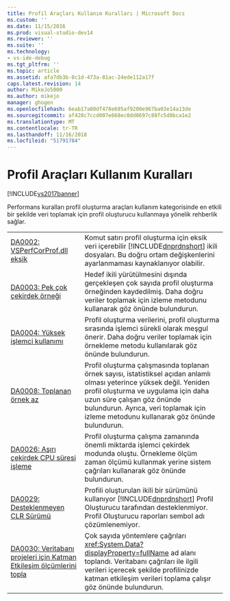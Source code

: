 ```yaml
---
title: Profil Araçları Kullanım Kuralları | Microsoft Docs
ms.custom: ''
ms.date: 11/15/2016
ms.prod: visual-studio-dev14
ms.reviewer: ''
ms.suite: ''
ms.technology:
- vs-ide-debug
ms.tgt_pltfrm: ''
ms.topic: article
ms.assetid: afa7db3b-8c1d-473a-81ac-24ede112a17f
caps.latest.revision: 14
author: MikeJo5000
ms.author: mikejo
manager: ghogen
ms.openlocfilehash: 6eab17a80df478e695af9280e967ba03e14a13de
ms.sourcegitcommit: af428c7ccd007e668ec0dd8697c88fc5d8bca1e2
ms.translationtype: MT
ms.contentlocale: tr-TR
ms.lasthandoff: 11/16/2018
ms.locfileid: "51791784"
---
```

# <a name="profiling-tools-usage-rules"></a>Profil Araçları Kullanım Kuralları
[!INCLUDE[vs2017banner](../includes/vs2017banner.md)]

Performans kuralları profil oluşturma araçları kullanım kategorisinde en etkili bir şekilde veri toplamak için profil oluşturucu kullanmaya yönelik rehberlik sağlar.  
  
|||  
|-|-|  
|[DA0002: VSPerfCorProf.dll eksik](../profiling/da0002-vsperfcorprof-dll-is-missing.md)|Komut satırı profil oluşturma için eksik veri içerebilir [!INCLUDE[dnprdnshort](../includes/dnprdnshort-md.md)] ikili dosyaları. Bu doğru ortam değişkenlerini ayarlanmaması kaynaklanıyor olabilir.|  
|[DA0003: Pek çok çekirdek örneği](../profiling/da0003-many-kernel-samples.md)|Hedef ikili yürütülmesini dışında gerçekleşen çok sayıda profil oluşturma örneğinden kaydedilmiş. Daha doğru veriler toplamak için izleme metodunu kullanarak göz önünde bulundurun.|  
|[DA0004: Yüksek işlemci kullanımı](../profiling/da0004-high-processor-usage.md)|Profil oluşturma verilerini, profil oluşturma sırasında işlemci sürekli olarak meşgul önerir. Daha doğru veriler toplamak için örnekleme metodu kullanılarak göz önünde bulundurun.|  
|[DA0008: Toplanan örnek az](../profiling/da0008-few-samples-collected.md)|Profil oluşturma çalışmasında toplanan örnek sayısı, istatistiksel açıdan anlamlı olması yeterince yüksek değil. Yeniden profil oluşturma ve uygulama için daha uzun süre çalışan göz önünde bulundurun. Ayrıca, veri toplamak için izleme metodunu kullanarak göz önünde bulundurun.|  
|[DA0026: Aşırı çekirdek CPU süresi işleme](../profiling/da0026-excessive-kernel-cpu-time-processing.md)|Profil oluşturma çalışma zamanında önemli miktarda işlemci çekirdek modunda oluştu. Örnekleme ölçüm zaman ölçümü kullanmak yerine sistem çağrıları kullanarak göz önünde bulundurun.|  
|[DA0029: Desteklenmeyen CLR Sürümü](../profiling/da0029-unsupported-clr-version.md)|Profili oluşturulan ikili bir sürümünü kullanıyor [!INCLUDE[dnprdnshort](../includes/dnprdnshort-md.md)] Profil Oluşturucu tarafından desteklenmiyor. Profil Oluşturucu raporları sembol adı çözümlenemiyor.|  
|[DA0030: Veritabanı projeleri için Katman Etkileşim ölçümlerini topla](../profiling/da0030-gather-tier-interaction-measurements-for-database-projects.md)|Çok sayıda yöntemlere çağrıları <xref:System.Data?displayProperty=fullName> ad alanı toplandı. Veritabanı çağrıları ile ilgili verileri içerecek şekilde profilinizde katman etkileşim verileri toplama çalışır göz önünde bulundurun.|



